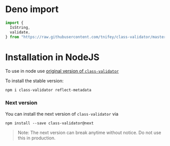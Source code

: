 # Deno import

```ts
import {
  IsString,
  validate,
} from "https://raw.githubusercontent.com/tnifey/class-validator/master/mod.ts";
```

# Installation in NodeJS

To use in node use
[original version of `class-validator`](https://github.com/typestack/class-validator)

To install the stable version:

```
npm i class-validator reflect-metadata
```

### Next version

You can install the next version of `class-validator` via

```
npm install --save class-validator@next
```

> Note: The next version can break anytime without notice. Do not use this in
> production.
